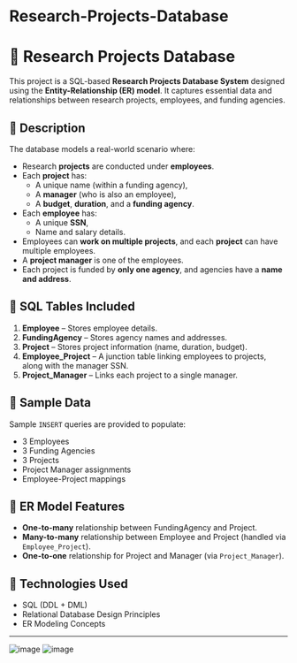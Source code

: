# Research-Projects-Database

# 🧪 Research Projects Database

This project is a SQL-based **Research Projects Database System** designed using the **Entity-Relationship (ER) model**. It captures essential data and relationships between research projects, employees, and funding agencies.

## 📌 Description

The database models a real-world scenario where:

- Research **projects** are conducted under **employees**.
- Each **project** has:
  - A unique name (within a funding agency),
  - A **manager** (who is also an employee),
  - A **budget**, **duration**, and a **funding agency**.
- Each **employee** has:
  - A unique **SSN**,
  - Name and salary details.
- Employees can **work on multiple projects**, and each **project** can have multiple employees.
- A **project manager** is one of the employees.
- Each project is funded by **only one agency**, and agencies have a **name and address**.

## 🧾 SQL Tables Included

1. **Employee** – Stores employee details.
2. **FundingAgency** – Stores agency names and addresses.
3. **Project** – Stores project information (name, duration, budget).
4. **Employee_Project** – A junction table linking employees to projects, along with the manager SSN.
5. **Project_Manager** – Links each project to a single manager.

## 📂 Sample Data

Sample `INSERT` queries are provided to populate:

- 3 Employees
- 3 Funding Agencies
- 3 Projects
- Project Manager assignments
- Employee-Project mappings

## 📐 ER Model Features

- **One-to-many** relationship between FundingAgency and Project.
- **Many-to-many** relationship between Employee and Project (handled via `Employee_Project`).
- **One-to-one** relationship for Project and Manager (via `Project_Manager`).

## 🧮 Technologies Used

- SQL (DDL + DML)
- Relational Database Design Principles
- ER Modeling Concepts

---
![image](https://github.com/user-attachments/assets/afbdac33-940e-49c5-9159-cb5585df56b5)
![image](https://github.com/user-attachments/assets/8c89da9b-b340-4c5d-89b4-384ae3afa99f)

